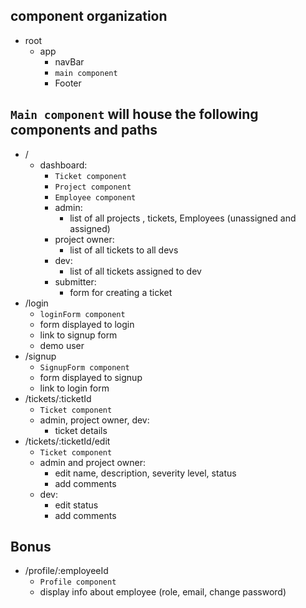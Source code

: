 ## component organization
- root
    - app
        - navBar
        - `main component`
        - Footer

## `Main component` will house the following components and paths
- / 
    - dashboard: 
        - `Ticket component`
        - `Project component`
        - `Employee component`
        - admin: 
            - list of all projects , tickets, Employees (unassigned and assigned)
        - project owner: 
            - list of all tickets to all devs
        - dev: 
            - list of all tickets assigned to dev
        - submitter: 
            - form for creating a ticket 
- /login
    - `loginForm component`
    - form displayed to login
    - link to signup form
    - demo user
- /signup
    - `SignupForm component`
    - form displayed to signup
    - link to login form
- /tickets/:ticketId
    - `Ticket component`
    - admin, project owner, dev: 
        - ticket details
- /tickets/:ticketId/edit
    - `Ticket component`
    - admin and project owner: 
        - edit name, description, severity level, status
        - add comments
    - dev: 
        - edit status
        - add comments



## Bonus
- /profile/:employeeId
    - `Profile component`
    - display info about employee (role, email, change password)